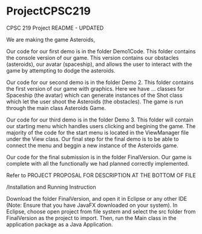# ProjectCPSC219
CPSC 219 Project
README - UPDATED 


We are making the game Asteroids,

Our code for our first demo is in the folder Demo1Code. This folder contains the console version of our game.
This version contains our obstacles (asteroids), our avatar (spaceship), and allows the user to interact with the game by attempting to dodge the asteroids.

Our code for our second demo is in the folder Demo 2. This folder contains the first version of our game with graphics. Here we have ... classes for Spaceship (the avatar) which can generate instances of the Shot class which let the user shoot the Asteroids (the obstacles). The game is run through the main class Asteroids Game.

Our code for our third demo is in the folder Demo 3. This folder will contain our starting menu which handles users clicking and begining the game. The majority of the code for the start menu is located in the ViewManager file under the View class. Our final step for the final demo is to be able to connect the menu and beggin a new instance of the Asteroids game. 

Our code for the final submission is in the folder FinalVersion. Our game is complete with all the functionally we had planned correctly implemented.



Refer to PROJECT PROPOSAL FOR DESCRIPTION AT THE BOTTOM OF FILE 

/Installation and Running Instruction


Download the folder FinalVersion, and open it in Eclipse or any other IDE (Note: Ensure that you have JavaFX downloaded on your system). In Eclipse, choose open project from file system and select the src folder from FinalVersion as the project to import. Then, run the Main class in the application package as a Java Application.
